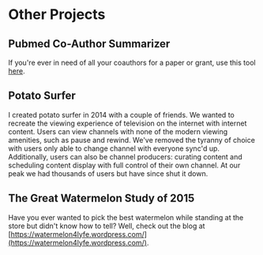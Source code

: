# Other Projects

## Pubmed Co-Author Summarizer

If you're ever in need of all your coauthors for a paper or grant, use this tool [here](https://pubmed.mingxunwang.com/).

## Potato Surfer

I created potato surfer in 2014 with a couple of friends. We wanted to recreate the viewing experience of television on the internet with internet content. Users can view channels with none of the modern viewing amenities, such as pause and rewind. We've removed the tyranny of choice with users only able to change channel with everyone sync'd up. Additionally, users can also be channel producers: curating content and scheduling content display with full control of their own channel. At our peak we had thousands of users but have since shut it down. 

## The Great Watermelon Study of 2015

Have you ever wanted to pick the best watermelon while standing at the store but didn't know how to tell? Well, check out the blog at [https://watermelon4lyfe.wordpress.com/](https://watermelon4lyfe.wordpress.com/).

